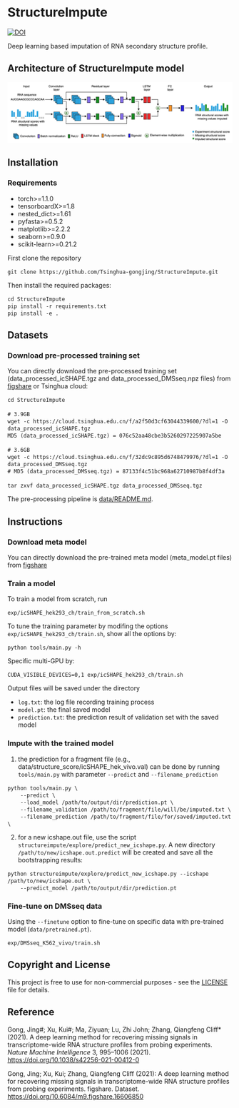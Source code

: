 # StructureImpute
[![DOI](https://zenodo.org/badge/301282001.svg)](https://zenodo.org/badge/latestdoi/301282001)

Deep learning based imputation of RNA secondary structure profile.

##  Architecture of StructureImpute model

![](misc/StructureImpute_framework.png)


## Installation


### Requirements

* torch>=1.1.0
* tensorboardX>=1.8
* nested_dict>=1.61
* pyfasta>=0.5.2
* matplotlib>=2.2.2
* seaborn>=0.9.0
* scikit-learn>=0.21.2

First clone the repository

```
git clone https://github.com/Tsinghua-gongjing/StructureImpute.git
```

Then install the required packages:

```
cd StructureImpute
pip install -r requirements.txt
pip install -e .
```

## Datasets


### Download pre-processed training set


You can directly download the pre-processed training set (data_processed_icSHAPE.tgz and data_processed_DMSseq.npz files) from [figshare](https://doi.org/10.6084/m9.figshare.16606850) or Tsinghua cloud:

```
cd StructureImpute

# 3.9GB
wget -c https://cloud.tsinghua.edu.cn/f/a2f50d3cf63044339600/?dl=1 -O data_processed_icSHAPE.tgz
MD5 (data_processed_icSHAPE.tgz) = 076c52aa48cbe3b5260297225907a5be

# 3.6GB
wget -c https://cloud.tsinghua.edu.cn/f/32dc9c895d6748479976/?dl=1 -O data_processed_DMSseq.tgz
# MD5 (data_processed_DMSseq.tgz) = 87133f4c51bc968a62710987b8f4df3a

tar zxvf data_processed_icSHAPE.tgz data_processed_DMSseq.tgz
```

The pre-processing pipeline is [data/README.md](data/README.md).

## Instructions


### Download meta model

You can directly download the pre-trained meta model (meta_model.pt files) from [figshare](https://doi.org/10.6084/m9.figshare.16698109.v1)

### Train a model

To train a model from scratch, run

```
exp/icSHAPE_hek293_ch/train_from_scratch.sh
```

To tune the training parameter by modifing the options `exp/icSHAPE_hek293_ch/train.sh`, show all the options by: 

```
python tools/main.py -h
```

Specific multi-GPU by:

```
CUDA_VISIBLE_DEVICES=0,1 exp/icSHAPE_hek293_ch/train.sh
```

Output files will be saved under the directory

* `log.txt`: the log file recording training process
* `model.pt`: the final saved model
* `prediction.txt`: the prediction result of validation set with the saved model

### Impute with the trained model

1. the prediction for a fragment file (e.g., data/structure_score/icSHAPE_hek_vivo.val) can be done by running `tools/main.py` with parameter `--predict` and `--filename_prediction`

```
python tools/main.py \
    --predict \
    --load_model /path/to/output/dir/prediction.pt \
    --filename_validation /path/to/fragment/file/will/be/imputed.txt \
    --filename_prediction /path/to/fragment/file/for/saved/imputed.txt \
```

2. for a new icshape.out file, use the script `structureimpute/explore/predict_new_icshape.py`. A new directory `/path/to/new/icshape.out.predict` will be created and save all the bootstrapping results:

```
python structureimpute/explore/predict_new_icshape.py --icshape /path/to/new/icshape.out \
	--predict_model /path/to/output/dir/prediction.pt
```

### Fine-tune on DMSseq data

Using the `--finetune` option to fine-tune on specific data with pre-trained model (`data/pretrained.pt`).
```
exp/DMSseq_K562_vivo/train.sh
```



## Copyright and License

This project is free to use for non-commercial purposes - see the [LICENSE](https://github.com/Tsinghua-gongjing/StructureImpute/blob/master/LICENSE) file for details.

## Reference

Gong, Jing#; Xu, Kui#; Ma, Ziyuan; Lu, Zhi John; Zhang, Qiangfeng Cliff* (2021). A deep learning method for recovering missing signals in transcriptome-wide RNA structure profiles from probing experiments. *Nature Machine Intelligence* 3, 995–1006 (2021). https://doi.org/10.1038/s42256-021-00412-0 


Gong, Jing; Xu, Kui; Zhang, Qiangfeng Cliff (2021): A deep learning method for recovering missing signals in transcriptome-wide RNA structure profiles from probing experiments. figshare. Dataset. https://doi.org/10.6084/m9.figshare.16606850

